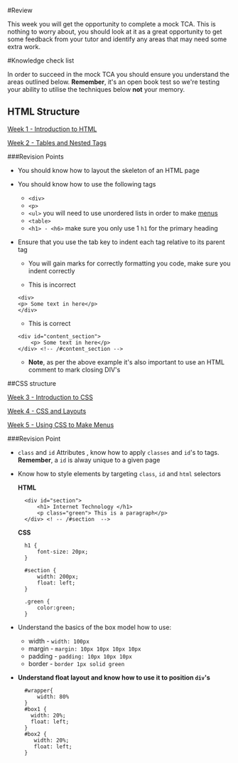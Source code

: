 #Review 

This week you will get the opportunity to complete a mock TCA. This is nothing to worry about, you should look at it as a great opportunity to get some feedback from your tutor and identify any areas that may need some extra work. 

#Knowledge check list 

In order to succeed in the mock TCA you should ensure you understand the areas outlined below. **Remember**, it's an open book test so we're testing your ability to utilise the techniques below **not** your memory. 


## HTML Structure 

[Week 1 - Introduction to HTML](https://sirus21.gitbooks.io/cda400/content/sessions/week1/notes.html)

[Week 2 - Tables and Nested Tags](https://sirus21.gitbooks.io/cda400/content/sessions/week2/notes.html)

###Revision Points

- You should know how to layout the skeleton of an HTML page 
- You should know how to use the following tags 
	- `<div>`
	- `<p>`
	- `<ul>` you will need to use unordered lists in order to make [menus](https://sirus21.gitbooks.io/cda400/content/sessions/week5/notes.html#css3_gradient_and_radius) 
	- `<table>`
	- `<h1> - <h6>` make sure you only use 1 `h1` for the primary heading
	
	
- Ensure that you use the tab key to indent each tag relative to its parent tag

	- You will gain marks for correctly formatting you code, make sure you indent correctly 
    
    - This is incorrect 
     
    ```
    <div>
    <p> Some text in here</p>
    </div>
    ```
    
     - This is correct     
    
    ```
    <div id="content_section">
    	<p> Some text in here</p>   
    </div> <!-- /#content_section -->
    ```
	
	- **Note**, as per the above example it's also important to use an HTML comment to mark closing DIV's

	
	
##CSS structure 

[Week 3 - Introduction to CSS](https://sirus21.gitbooks.io/cda400/content/sessions/week3/notes.html)

[Week 4 - CSS and Layouts](https://sirus21.gitbooks.io/cda400/content/sessions/week4/notes.html)

[Week 5 - Using CSS to Make Menus](https://sirus21.gitbooks.io/cda400/content/sessions/week5/notes.html)


###Revision Point

- `class` and `id` Attributes , know how to apply `classes` and `id`'s to tags. **Remember**, a `id` is alway unique to a given page
		
- Know how to style elements by targeting `class`, `id` and `html` selectors

	**HTML**
		
		<div id="section">    
			<h1> Internet Technology </h1> 
			<p class="green"> This is a paragraph</p>	
		</div> <! -- /#section  -->
		
		
   **CSS**
   
   		h1 {  
   			font-size: 20px;
   		}
   		
   		#section {
   			width: 200px; 
   			float: left; 
   		}
   		
   		.green {
   			color:green; 
   		}


- Understand the basics of the box model how to use:

   - width -   `width: 100px`
	- margin -  `margin: 10px 10px 10px 10px`
	- padding -  `padding: 10px 10px 10px`
	- border  -  `border 1px solid green`

	
- **Understand float layout and know how to use it to position `div`'s**

		#wrapper{
			width: 80%
		}
		#box1 {
		  width: 20%;
		  float: left;
		}
		#box2 {   
		   width: 20%; 
		   float: left;   
		}	

	
	